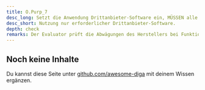 ```yaml
---
title: O.Purp_7
desc_long: Setzt die Anwendung Drittanbieter-Software ein, MÜSSEN alle verwendeten Funktionen für die rechtmäßigen Zwecke der Anwendung erforderlich sein. Die Anwendung SOLL anderweitige Funktionen sicher deaktivieren. Wird nur eine einzige oder sehr wenige Funktionen der Drittanbieter-Software benötigt, MUSS abgewogen werden, ob die Einbindung der gesamten Drittanbieter-Software im Verhältnis zur Vergrößerung der Angriffsoberfläche durch die verwendete Drittanbieter-Software steht.
desc_short: Nutzung nur erforderlicher Drittanbieter-Software.
depth: check
remarks: Der Evaluator prüft die Abwägungen des Herstellers bei Funktionen, die nicht dem rechtmäßigen Zweck für die Anwendung dienen. So dürfte beispielsweise eine API für soziale Netzwerke nur verwendet werden, wenn dies mit dem rechtmäßigen Zweck der Anwendung vereinbar ist. Die Risikobewertung erfasst die Auswirkungen auf den Schutz der Gesundheitsdaten, beispielsweise bei dem für Dritte erkennbaren Nutzungsverhalten in Logging Frameworks.
---
```


## Noch keine Inhalte

Du kannst diese Seite unter [github.com/awesome-diga](https://github.com/awesome-diga/tr-faq) mit deinem Wissen ergänzen.
